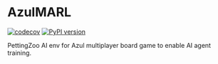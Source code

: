 # AzulMARL

[![codecov](https://codecov.io/gh/AzulImplementation/AzulMARL/branch/main/graph/badge.svg)](https://codecov.io/gh/AzulImplementation/AzulMARL)
[![PyPI version](https://badge.fury.io/py/ParkingLotGym.svg)](https://pypi.org/project/parkinglotgym/)

PettingZoo AI env for Azul multiplayer board game to enable AI agent training.